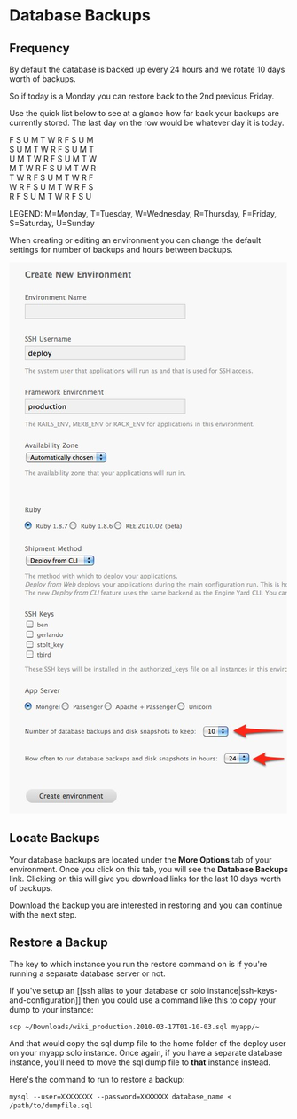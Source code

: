 # Database Backups

## Frequency

By default the database is backed up every 24 hours and we rotate 10 days worth of backups.

So if today is a Monday you can restore back to the 2nd previous Friday.  

Use the quick list below to see at a glance how far back your backups are currently stored.  The last day on the row would be whatever day it is today.

  F S U M T W R F S U M  
  S U M T W R F S U M T  
  U M T W R F S U M T W  
  M T W R F S U M T W R  
  T W R F S U M T W R F  
  W R F S U M T W R F S  
  R F S U M T W R F S U

LEGEND: M=Monday, T=Tuesday, W=Wednesday, R=Thursday, F=Friday, S=Saturday, U=Sunday

When creating or editing an environment you can change the default settings for number of backups and hours between backups.

![Backup Options](images/backup_options.jpg)


## Locate Backups

Your database backups are located under the **More Options** tab of your environment. Once you click on this tab, you will see the **Database Backups** link. Clicking on this will give you download links for the last 10 days worth of backups.

Download the backup you are interested in restoring and you can continue with the next step.

## Restore a Backup

The key to which instance you run the restore command on is if you're running a separate database server or not.

If you've setup an [[ssh alias to your database or solo instance|ssh-keys-and-configuration]] then you could use a command like this to copy your dump to your instance:

    scp ~/Downloads/wiki_production.2010-03-17T01-10-03.sql myapp/~

And that would copy the sql dump file to the home folder of the deploy user on your myapp solo instance.  Once again, if you have a separate database instance, you'll need to move the sql dump file to **that** instance instead.

Here's the command to run to restore a backup:

    mysql --user=XXXXXXXX --password=XXXXXXX database_name < /path/to/dumpfile.sql
